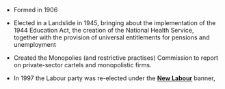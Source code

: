 - Formed in 1906 
- Elected in a Landslide in 1945, bringing about the implementation of the 1944 Education Act, the creation of the National Health Service, together with the provision of universal entitlements for pensions and unemployment 
- Created the Monopolies (and restrictive practises) Commission to report on private-sector cartels and monopolistic firms.

- In 1997 the Labour party was re-elected under the **[New Labour](../notes/New_Labour)** banner, 